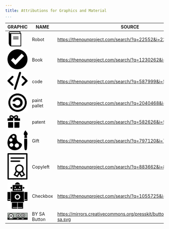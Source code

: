 ```yaml
---
title: Attributions for Graphics and Material
...
```


| GRAPHIC                                        | NAME         | SOURCE                                                 | LICENSE                                                            |
|------------------------------------------------|--------------|--------------------------------------------------------|--------------------------------------------------------------------|
| ![](graphics/noun_Book_1230262.svg)           | Robot        | https://thenounproject.com/search/?q=22552&i=22552     | [CC-BY 3.0](https://creativecommons.org/licenses/by/3.0/legalcode) |
| ![](graphics/noun_Checkbox_1055725.svg)       | Book         | https://thenounproject.com/search/?q=1230262&i=1230262 | [CC-BY 3.0](https://creativecommons.org/licenses/by/3.0/legalcode) |
| ![](graphics/noun_code_587999.svg)            | code         | https://thenounproject.com/search/?q=587999&i=587999   | [CC-BY 3.0](https://creativecommons.org/licenses/by/3.0/legalcode) |
| ![](graphics/noun_Copyleft_883662.svg)        | paint pallet | https://thenounproject.com/search/?q=2040468&i=2040468 | [CC-BY 3.0](https://creativecommons.org/licenses/by/3.0/legalcode) |
| ![](graphics/noun_Gift_797120.svg)            | patent       | https://thenounproject.com/search/?q=582626&i=582626   | [CC-BY 3.0](https://creativecommons.org/licenses/by/3.0/legalcode) |
| ![](graphics/noun_paint%20pallet_2040468.svg) | Gift         | https://thenounproject.com/search/?q=797120&i=797120   | [CC-BY 3.0](https://creativecommons.org/licenses/by/3.0/legalcode) |
| ![](graphics/noun_Patent_582626.svg)          | Copyleft     | https://thenounproject.com/search/?q=883662&i=883662   | [CC0](https://creativecommons.org/publicdomain/zero/1.0/legalcode) |
| ![](graphics/noun_Robot_22552.svg)            | Checkbox     | https://thenounproject.com/search/?q=1055725&i=1055725 | [CC-BY 3.0](https://creativecommons.org/licenses/by/3.0/legalcode) |
| ![](graphics/by-sa.svg)                        | BY SA Button | https://mirrors.creativecommons.org/presskit/buttons/88x31/svg/by-sa.svg | CC-BY 3.0                                                          | Creative Commons |
